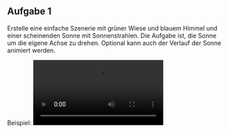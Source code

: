 ## Aufgabe 1

Erstelle eine einfache Szenerie mit grüner Wiese und blauem Himmel und einer scheinenden Sonne mit Sonnenstrahlen. Die Aufgabe ist, die Sonne um die eigene Achse zu drehen. Optional kann auch der Verlauf der Sonne animiert werden.

Beispiel:
![Video](./assets/Bildschirmaufnahme%202025-07-09%20um%2013.34.33.mp4)

